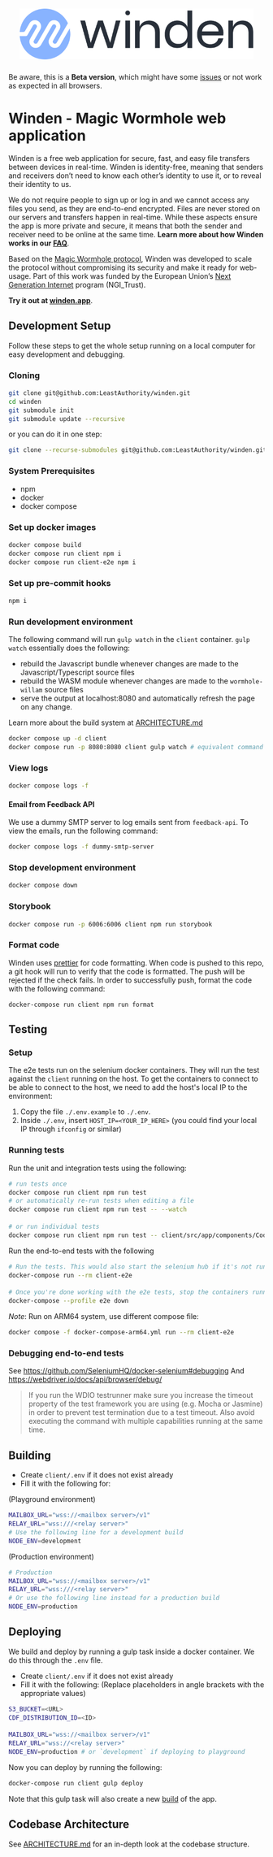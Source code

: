 <h1 align="center">
  <a href="https://winden.app"><img src="https://raw.githubusercontent.com/LeastAuthority/winden/main/client/src/public/LA_Winden_HorizontalLogo_Color.svg" height="100" alt="Winden Logo"></a>
</h1>

Be aware, this is a **Beta version**, which might have some [issues](https://winden.app/faq) or not work as expected in all browsers.

# Winden - Magic Wormhole web application

Winden is a free web application for secure, fast, and easy file transfers between devices in real-time. Winden is identity-free, meaning that senders and receivers don’t need to know each other’s identity to use it, or to reveal their identity to us.

We do not require people to sign up or log in and we cannot access any files you send, as they are end-to-end encrypted. Files are never stored on our servers and transfers happen in real-time. While these aspects ensure the app is more private and secure, it means that both the sender and receiver need to be online at the same time. **Learn more about how Winden works in our [FAQ](https://winden.app/faq)**.

Based on the [Magic Wormhole protocol](https://magic-wormhole.readthedocs.io/), Winden was developed to scale the protocol without compromising its security and make it ready for web-usage. Part of this work was funded by the European Union’s [Next Generation Internet](https://www.ngi.eu/) program (NGI_Trust).

**Try it out at [winden.app](https://winden.app)**.

## Development Setup

Follow these steps to get the whole setup running on a local computer for easy development and debugging.

### Cloning

```sh
git clone git@github.com:LeastAuthority/winden.git
cd winden
git submodule init
git submodule update --recursive
```

or you can do it in one step:

```sh
git clone --recurse-submodules git@github.com:LeastAuthority/winden.git
```

### System Prerequisites

- npm
- docker
- docker compose

### Set up docker images

```sh
docker compose build
docker compose run client npm i
docker compose run client-e2e npm i
```

### Set up pre-commit hooks

```sh
npm i
```

### Run development environment

The following command will run `gulp watch` in the `client` container. `gulp watch` essentially does the following:

- rebuild the Javascript bundle whenever changes are made to the Javascript/Typescript source files
- rebuild the WASM module whenever changes are made to the `wormhole-willam` source files
- serve the output at localhost:8080 and automatically refresh the page on any change.

Learn more about the build system at [ARCHITECTURE.md](ARCHITECTURE.md#build-process)

```sh
docker compose up -d client
docker compose run -p 8080:8080 client gulp watch # equivalent command
```

### View logs

```sh
docker compose logs -f
```

#### Email from Feedback API

We use a dummy SMTP server to log emails sent from `feedback-api`. To view the emails, run the following command:

```sh
docker compose logs -f dummy-smtp-server
```

### Stop development environment

```sh
docker compose down
```

### Storybook

```sh
docker compose run -p 6006:6006 client npm run storybook
```

### Format code

Winden uses [prettier](https://prettier.io/) for code formatting. When code is pushed to this repo, a git hook will run to verify that the code is formatted. The push will be rejected if the check fails. In order to successfully push, format the code with the following command:

```
docker-compose run client npm run format
```

## Testing

### Setup

The e2e tests run on the selenium docker containers. They will run the test against the `client` running on the host.
To get the containers to connect to be able to connect to the host, we need to add the host's local IP to the environment:

1. Copy the file `./.env.example` to `./.env`.
2. Inside `./.env`, insert `HOST_IP=<YOUR_IP_HERE>` (you could find your local IP through `ifconfig` or similar)

### Running tests

Run the unit and integration tests using the following:

```sh
# run tests once
docker compose run client npm run test
# or automatically re-run tests when editing a file
docker compose run client npm run test -- --watch

# or run individual tests
docker compose run client npm run test -- client/src/app/components/CodeInput.test.tsx
```

Run the end-to-end tests with the following

```sh
# Run the tests. This would also start the selenium hub if it's not running yet.
docker-compose run --rm client-e2e

# Once you're done working with the e2e tests, stop the containers running the selenium hub.
docker-compose --profile e2e down
```

_Note_: Run on ARM64 system, use different compose file:

```sh
docker compose -f docker-compose-arm64.yml run --rm client-e2e
```

### Debugging end-to-end tests

See https://github.com/SeleniumHQ/docker-selenium#debugging
And https://webdriver.io/docs/api/browser/debug/

> If you run the WDIO testrunner make sure you increase the timeout property of the test framework you are using (e.g. Mocha or Jasmine) in order to prevent test termination due to a test timeout. Also avoid executing the command with multiple capabilities running at the same time.

## Building

- Create `client/.env` if it does not exist already
- Fill it with the following for:

(Playground environment)

```sh
MAILBOX_URL="wss://<mailbox server>/v1"
RELAY_URL="wss:///<relay server>"
# Use the following line for a development build
NODE_ENV=development
```

(Production environment)

```sh
# Production
MAILBOX_URL="wss://<mailbox server>/v1"
RELAY_URL="wss:///<relay server>"
# Or use the following line instead for a production build
NODE_ENV=production
```

## Deploying

We build and deploy by running a gulp task inside a docker container. We do this through the `.env` file.

- Create `client/.env` if it does not exist already
- Fill it with the following: (Replace placeholders in angle brackets with the appropriate values)

```sh
S3_BUCKET=<URL>
CDF_DISTRIBUTION_ID=<ID>

MAILBOX_URL="wss://<mailbox server>/v1"
RELAY_URL="wss://<relay server>"
NODE_ENV=production # or `development` if deploying to playground
```

Now you can deploy by running the following:

```sh
docker-compose run client gulp deploy
```

Note that this gulp task will also create a new [build](#building) of the app.

## Codebase Architecture

See [ARCHITECTURE.md](/ARCHITECTURE.md) for an in-depth look at the codebase structure.

